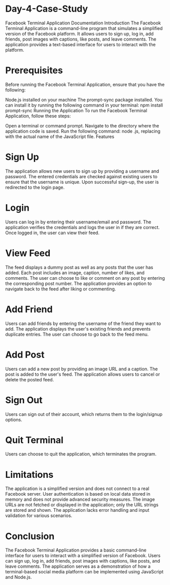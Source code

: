 # Day-4-Case-Study
Facebook Terminal Application Documentation
Introduction
The Facebook Terminal Application is a command-line program that simulates a simplified version of the Facebook platform. It allows users to sign up, log in, add friends, post images with captions, like posts, and leave comments. The application provides a text-based interface for users to interact with the platform.

# Prerequisites
Before running the Facebook Terminal Application, ensure that you have the following:

Node.js installed on your machine
The prompt-sync package installed. You can install it by running the following command in your terminal: npm install prompt-sync
Running the Application
To run the Facebook Terminal Application, follow these steps:

Open a terminal or command prompt.
Navigate to the directory where the application code is saved.
Run the following command: node <filename>.js, replacing <filename> with the actual name of the JavaScript file.
Features
# Sign Up
The application allows new users to sign up by providing a username and password. The entered credentials are checked against existing users to ensure that the username is unique. Upon successful sign-up, the user is redirected to the login page.

# Login
Users can log in by entering their username/email and password. The application verifies the credentials and logs the user in if they are correct. Once logged in, the user can view their feed.

# View Feed
The feed displays a dummy post as well as any posts that the user has added. Each post includes an image, caption, number of likes, and comments. The user can choose to like or comment on any post by entering the corresponding post number. The application provides an option to navigate back to the feed after liking or commenting.

# Add Friend
Users can add friends by entering the username of the friend they want to add. The application displays the user's existing friends and prevents duplicate entries. The user can choose to go back to the feed menu.
# Add Post
Users can add a new post by providing an image URL and a caption. The post is added to the user's feed. The application allows users to cancel or delete the posted feed.

# Sign Out
Users can sign out of their account, which returns them to the login/signup options.

# Quit Terminal
Users can choose to quit the application, which terminates the program.

# Limitations
The application is a simplified version and does not connect to a real Facebook server.
User authentication is based on local data stored in memory and does not provide advanced security measures.
The image URLs are not fetched or displayed in the application; only the URL strings are stored and shown.
The application lacks error handling and input validation for various scenarios.

# Conclusion
The Facebook Terminal Application provides a basic command-line interface for users to interact with a simplified version of Facebook. Users can sign up, log in, add friends, post images with captions, like posts, and leave comments. The application serves as a demonstration of how a terminal-based social media platform can be implemented using JavaScript and Node.js.
